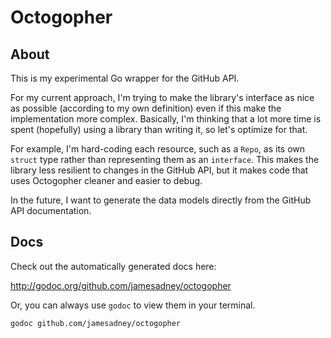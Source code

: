 # Octogopher

## About

This is my experimental Go wrapper for the GitHub API.

For my current approach, I'm trying to make the library's interface as nice as possible (according to my own definition) even if this make the implementation more complex. Basically, I'm thinking that a lot more time is spent (hopefully) using a library than writing it, so let's optimize for that.

For example, I'm hard-coding each resource, such as a `Repo`, as its own `struct` type rather than representing them as an `interface`. This makes the library less resilient to changes in the GitHub API, but it makes code that uses Octogopher cleaner and easier to debug.

In the future, I want to generate the data models directly from the GitHub API documentation.

## Docs

Check out the automatically generated docs here:

http://godoc.org/github.com/jamesadney/octogopher

Or, you can always use `godoc` to view them in your terminal.

`godoc github.com/jamesadney/octogopher`
